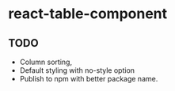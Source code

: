 # react-table-component
 
## TODO
- Column sorting, 
- Default styling with no-style option
- Publish to npm with better package name.
